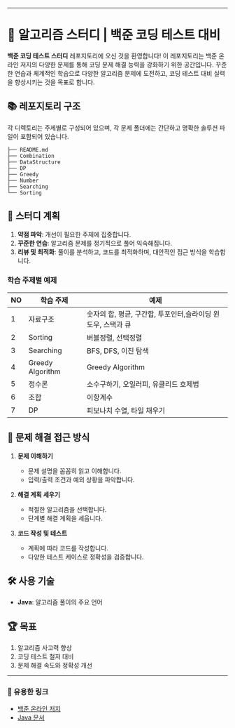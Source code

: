 
---

# 🚀 알고리즘 스터디 | 백준 코딩 테스트 대비

**백준 코딩 테스트 스터디** 레포지토리에 오신 것을 환영합니다! 이 레포지토리는 백준 온라인 저지의 다양한 문제를 통해 코딩 문제 해결 능력을 강화하기 위한 공간입니다. 꾸준한 연습과 체계적인 학습으로 다양한 알고리즘 문제에 도전하고, 코딩 테스트 대비 실력을 향상시키는 것을 목표로 합니다.

## 📚 레포지토리 구조

각 디렉토리는 주제별로 구성되어 있으며, 각 문제 폴더에는 간단하고 명확한 솔루션 파일이 포함되어 있습니다.

```
├── README.md               
├── Combination          
├── DataStructure
├── DP
├── Greedy
├── Number
├── Searching
└── Sorting
```

## 📝 스터디 계획

1. **약점 파악**: 개선이 필요한 주제에 집중합니다.
2. **꾸준한 연습**: 알고리즘 문제를 정기적으로 풀어 익숙해집니다.
3. **리뷰 및 최적화**: 풀이를 분석하고, 코드를 최적화하며, 대안적인 접근 방식을 학습합니다.

### 학습 주제별 예제

| NO | 학습 주제                  | 예제                   |
|----|----------------------------|------------------------|
| 1 | 자료구조                 |숫자의 합, 평균, 구간합, 투포인터,슬라이딩 윈도우, 스택과 큐      |
| 2 | Sorting                  | 버블정렬, 선택정렬    |
| 3 | Searching                | BFS, DFS, 이진 탐색  |
| 4 | Greedy Algorithm            | Greedy Algorithm                |
| 5 | 정수론                     | 소수구하기, 오일러피, 유클리드 호제법      |
| 6 | 조합                       | 이항계수                 |
| 7 | DP                         | 피보나치 수열, 타일 채우기              |


## 📂 문제 해결 접근 방식

1. **문제 이해하기**
   - 문제 설명을 꼼꼼히 읽고 이해합니다.
   - 입력/출력 조건과 예외 상황을 파악합니다.

2. **해결 계획 세우기**
   - 적절한 알고리즘을 선택합니다.
   - 단계별 해결 계획을 세웁니다.

3. **코드 작성 및 테스트**
   - 계획에 따라 코드를 작성합니다.
   - 다양한 테스트 케이스로 정확성을 검증합니다.

## 🛠 사용 기술

- **Java**: 알고리즘 풀이의 주요 언어

## 🏆 목표

1. 알고리즘 사고력 향상
2. 코딩 테스트 철저 대비
3. 문제 해결 속도와 정확성 개선

---

### 🔗 유용한 링크

- [백준 온라인 저지](https://www.acmicpc.net/)
- [Java 문서](https://docs.oracle.com/javase/8/docs/)
